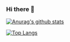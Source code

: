 ### Hi there 👋

[![Anurag's github stats](https://github-readme-stats.vercel.app/api?username=luoxin)](https://github.com/anuraghazra/github-readme-stats)

[![Top Langs](https://github-readme-stats.vercel.app/api/top-langs/?username=anuraghazra)](https://github.com/anuraghazra/github-readme-stats)

